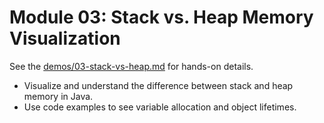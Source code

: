 # Module 03: Stack vs. Heap Memory Visualization

See the [demos/03-stack-vs-heap.md](./demos/03-stack-vs-heap.md) for hands-on details.

- Visualize and understand the difference between stack and heap memory in Java.
- Use code examples to see variable allocation and object lifetimes.
